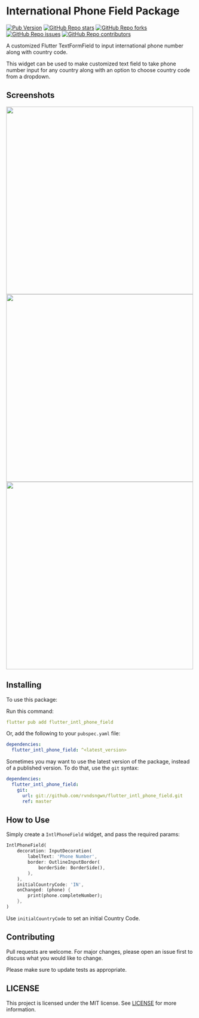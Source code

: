 # International Phone Field Package

[![Pub Version](https://img.shields.io/pub/v/flutter_intl_phone_field?color=blue&style=plastic)](https://pub.dev/packages/flutter_intl_phone_field)
[![GitHub Repo stars](https://img.shields.io/github/stars/mohesu/flutter_intl_phone_field?color=gold&style=plastic)](https://github.com/mohesu/flutter_intl_phone_field/stargazers)
[![GitHub Repo forks](https://img.shields.io/github/forks/mohesu/flutter_intl_phone_field?color=slateblue&style=plastic)](https://github.com/mohesu/flutter_intl_phone_field/fork)
[![GitHub Repo issues](https://img.shields.io/github/issues/mohesu/flutter_intl_phone_field?color=coral&style=plastic)](https://github.com/mohesu/flutter_intl_phone_field/issues)
[![GitHub Repo contributors](https://img.shields.io/github/contributors/mohesu/flutter_intl_phone_field?color=green&style=plastic)](https://github.com/mohesu/flutter_intl_phone_field/graphs/contributors)

A customized Flutter TextFormField to input international phone number along with country code.

This widget can be used to make customized text field to take phone number input for any country along with an option to choose country code from a dropdown.

## Screenshots

<img src="https://github.com/rvndsngwn/flutter_intl_phone_field/blob/master/1.png?raw=true" height="500px"> <img src="https://github.com/rvndsngwn/flutter_intl_phone_field/blob/master/2.png?raw=true" height="500px"> <img src="https://github.com/rvndsngwn/flutter_intl_phone_field/blob/master/3.png?raw=true" height="500px">

## Installing

To use this package:

Run this command:

```yaml
flutter pub add flutter_intl_phone_field
```

Or, add the following to your `pubspec.yaml` file:

```yaml
dependencies:
  flutter_intl_phone_field: ^<latest_version>
```

Sometimes you may want to use the latest version of the package, instead of a published version. To do that, use the `git` syntax:

```yaml
dependencies:
  flutter_intl_phone_field:
    git:
      url: git://github.com/rvndsngwn/flutter_intl_phone_field.git
      ref: master
```

## How to Use

Simply create a `IntlPhoneField` widget, and pass the required params:

```dart
IntlPhoneField(
    decoration: InputDecoration(
        labelText: 'Phone Number',
        border: OutlineInputBorder(
            borderSide: BorderSide(),
        ),
    ),
    initialCountryCode: 'IN',
    onChanged: (phone) {
        print(phone.completeNumber);
    },
)
```

Use `initialCountryCode` to set an initial Country Code.

## Contributing

Pull requests are welcome. For major changes, please open an issue first to discuss what you would like to change.

Please make sure to update tests as appropriate.

## LICENSE

This project is licensed under the MIT license. See [LICENSE](LICENSE) for more information.

